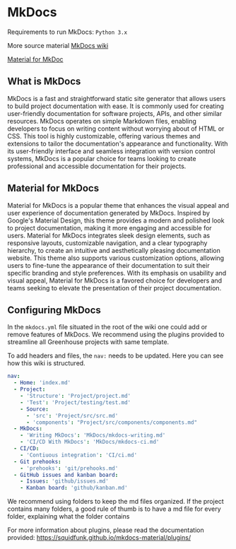 # MkDocs
Requirements to run MkDocs:
`Python 3.x` 


More source material
 [MkDocs wiki](https://www.mkdocs.org/) 

[Material for MkDoc](https://squidfunk.github.io/mkdocs-material/)

## What is MkDocs
MkDocs is a fast and straightforward static site generator that allows users to build project documentation with ease. It is commonly used for creating user-friendly documentation for software projects, APIs, and other similar resources. MkDocs operates on simple Markdown files, enabling developers to focus on writing content without worrying about of HTML or CSS. This tool is highly customizable, offering various themes and extensions to tailor the documentation's appearance and functionality. With its user-friendly interface and seamless integration with version control systems, MkDocs is a popular choice for teams looking to create professional and accessible documentation for their projects.

## Material for MkDocs
Material for MkDocs is a popular theme that enhances the visual appeal and user experience of documentation generated by MkDocs. Inspired by Google's Material Design, this theme provides a modern and polished look to project documentation, making it more engaging and accessible for users. Material for MkDocs integrates sleek design elements, such as responsive layouts, customizable navigation, and a clear typography hierarchy, to create an intuitive and aesthetically pleasing documentation website. This theme also supports various customization options, allowing users to fine-tune the appearance of their documentation to suit their specific branding and style preferences. With its emphasis on usability and visual appeal, Material for MkDocs is a favored choice for developers and teams seeking to elevate the presentation of their project documentation.


## Configuring MkDocs
In the `mkdocs.yml` file situated in the root of the wiki one could add or remove features of MkDocs. We recommend using the plugins provided to streamline all Greenhouse projects with same template. 

To add headers and files, the `nav:` needs to be updated. Here you can see how this wiki is structured.

```yaml
nav:
  - Home: 'index.md'
  - Project: 
    - 'Structure': 'Project/project.md'
    - 'Test': 'Project/testing/test.md'
    - Source:
      - 'src': 'Project/src/src.md'
      - 'components': "Project/src/components/components.md"
  - MkDocs:
    - 'Writing MkDocs': 'MkDocs/mkdocs-writing.md'
    - 'CI/CD With MkDocs': 'MkDocs/mkdocs-ci.md'
  - CI/CD:
    - 'Contiuous integration': 'CI/ci.md'
  - Git prehooks:
    - 'prehooks': 'git/prehooks.md'
  - GitHub issues and kanban board:
    - Issues: 'github/issues.md'
    - Kanban board: 'github/kanban.md'

```

We recommend using folders to keep the md files organized. If the project contains many folders, a good rule of thumb is
to have a md file for every folder, explaining what the folder contains

For more information about plugins, please read the documentation provided: https://squidfunk.github.io/mkdocs-material/plugins/